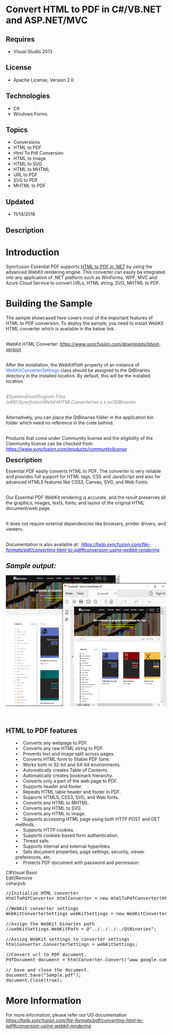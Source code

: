 # Convert HTML to PDF in C#/VB.NET and ASP.NET/MVC
## Requires
- Visual Studio 2013
## License
- Apache License, Version 2.0
## Technologies
- C#
- Windows Forms
## Topics
- Conversions
- HTML to PDF
- Html To Pdf Conversion
- HTML to Image
- HTML to SVG
- HTML to MHTML
- URL to PDF
- SVG to PDF
- MHTML to PDF
## Updated
- 11/14/2018
## Description

<h1>Introduction</h1>
<p>Syncfusion Essential PDF supports <a class="preview" title="HTML to PDF .NET" href="https://www.syncfusion.com/pdf-framework/net/html-to-pdf" target="_blank">
HTML to PDF in .NET</a> by using the advanced WebKit rendering engine. This converter can easily be integrated into any application of .NET platform such as WinForms, WPF, MVC and Azure Cloud Service to convert URLs, HTML string, SVG, MHTML to PDF.</p>
<h1><span>Building the Sample</span></h1>
<p>The sample showcased here covers most of the important features of HTML to PDF conversion. To deploy the sample, you need to install WebKit HTML converter which is available in the below link.</p>
<p><br>
WebKit HTML Converter:<em> <span style="color:#0000ff"><a title="https://www.syncfusion.com/downloads/latest-version" href="https://www.syncfusion.com/downloads/latest-version">https://www.syncfusion.com/downloads/latest-version</a></span></em></p>
<p><em><br>
</em>After the installation, the <em>WebKitPath </em>property of an instance of <span style="color:#3366ff">
WebKitConverterSettings </span>class should be assigned to the QtBinaries directory in the installed location. By default, this will be the installed location.</p>
<p><em><br>
<span style="color:#808080">$Systemdrive\Program Files (x86)\Syncfusion\WebKitHTMLConverter\xx.x.x.xx\QtBinaries</span></em></p>
<p><em><br>
</em>Alternatively, you can place the QtBinaries folder in the application bin folder which need no reference in the code behind.</p>
<p><br>
Products that come under Community license and the eligibility of the Community license can be checked from:
<em><a title="https://www.syncfusion.com/products/communitylicense" href="https://www.syncfusion.com/products/communitylicense"><span style="color:#0000ff">https://www.syncfusion.com/products/communitylicense</span></a><br>
</em></p>
<p><span style="font-size:20px; font-weight:bold">Description</span></p>
<p>Essential PDF easily converts HTML to PDF. The converter is very reliable and provides full support for HTML tags, CSS and JavaScript and also for advanced HTML5 features like CSS3, Canvas, SVG, and Web Fonts.</p>
<p><br>
Our Essential PDF WebKit rendering is accurate, and the result preserves all the graphics, images, texts, fonts, and layout of the original HTML document/web page.</p>
<p><br>
It does not require external dependencies like browsers, printer drivers, and viewers.</p>
<p><br>
Documentation is also available at:<em>&nbsp; <a title="https://help.syncfusion.com/file-formats/pdf/working-with-document-conversions#conversion-using-webkit-rendering" href="https://help.syncfusion.com/file-formats/pdf/converting-html-to-pdf#conversion-using-webkit-rendering">
<span style="color:#0000ff">https://help.syncfusion.com/file-formats/pdf/converting-html-to-pdf#conversion-using-webkit-rendering</span></a><br>
</em></p>
<h2><em>Sample output:</em></h2>
<p><img id="158271" src="158271-test.png" alt="" width="616" height="409"></p>
<p>&nbsp;</p>
<h2>HTML to PDF features</h2>
<p style="padding-left:30px">&bull;&nbsp;&nbsp;&nbsp; Converts any webpage to PDF.<br>
&bull;&nbsp;&nbsp;&nbsp; Converts any raw HTML string to PDF.<br>
&bull;&nbsp;&nbsp;&nbsp; Prevents text and image split across pages.<br>
&bull;&nbsp;&nbsp;&nbsp; Converts HTML form to fillable PDF form.<br>
&bull;&nbsp;&nbsp;&nbsp; Works both in 32-bit and 64-bit environments.<br>
&bull;&nbsp;&nbsp;&nbsp; Automatically creates Table of Contents.<br>
&bull;&nbsp;&nbsp;&nbsp; Automatically creates bookmark hierarchy.<br>
&bull;&nbsp;&nbsp;&nbsp; Converts only a part of the web page to PDF.<br>
&bull;&nbsp;&nbsp;&nbsp; Supports header and footer.<br>
&bull;&nbsp;&nbsp;&nbsp; Repeats HTML table header and footer in PDF.<br>
&bull;&nbsp;&nbsp;&nbsp; Supports HTML5, CSS3, SVG, and Web fonts.<br>
&bull;&nbsp;&nbsp;&nbsp; Converts any HTML to MHTML.<br>
&bull;&nbsp;&nbsp;&nbsp; Converts any HTML to SVG.<br>
&bull;&nbsp;&nbsp;&nbsp; Converts any HTML to image.<br>
&bull;&nbsp;&nbsp;&nbsp; Supports accessing HTML page using both HTTP POST and GET methods.<br>
&bull;&nbsp;&nbsp;&nbsp; Supports HTTP cookies.<br>
&bull;&nbsp;&nbsp;&nbsp; Supports cookies-based form authentication.<br>
&bull;&nbsp;&nbsp;&nbsp; Thread safe.<br>
&bull;&nbsp;&nbsp;&nbsp; Supports internal and external hyperlinks.<br>
&bull;&nbsp;&nbsp;&nbsp; Sets document properties, page settings, security, viewer preferences, etc.<br>
&bull;&nbsp;&nbsp;&nbsp; Protects PDF document with password and permission.</p>
<div class="scriptcode">
<div class="pluginEditHolder" pluginCommand="mceScriptCode">
<div class="title"><span>C#</span><span>Visual Basic</span></div>
<div class="pluginLinkHolder"><span class="pluginEditHolderLink">Edit</span>|<span class="pluginRemoveHolderLink">Remove</span></div>
<span class="hidden">csharp</span><span class="hidden">vb</span>


<div class="preview">
<pre class="csharp"><span class="cs__com">//Initialize&nbsp;HTML&nbsp;converter</span>&nbsp;
HtmlToPdfConverter&nbsp;htmlConverter&nbsp;=&nbsp;<span class="cs__keyword">new</span>&nbsp;HtmlToPdfConverter(HtmlRenderingEngine.WebKit);&nbsp;
&nbsp;
<span class="cs__com">//WebKit&nbsp;converter&nbsp;settings</span>&nbsp;
WebKitConverterSettings&nbsp;webKitSettings&nbsp;=&nbsp;<span class="cs__keyword">new</span>&nbsp;WebKitConverterSettings();&nbsp;
&nbsp;
<span class="cs__com">//Assign&nbsp;the&nbsp;WebKit&nbsp;binaries&nbsp;path</span>&nbsp;
<span class="cs__com">//webKitSettings.WebKitPath&nbsp;=&nbsp;@&quot;../../../../QtBinaries&quot;;</span>&nbsp;
&nbsp;
<span class="cs__com">//Assing&nbsp;WebKit&nbsp;settings&nbsp;to&nbsp;converter&nbsp;settings</span>&nbsp;
htmlConverter.ConverterSettings&nbsp;=&nbsp;webKitSettings;&nbsp;
&nbsp;
<span class="cs__com">//Convert&nbsp;url&nbsp;to&nbsp;PDF&nbsp;document.</span>&nbsp;
PdfDocument&nbsp;document&nbsp;=&nbsp;htmlConverter.Convert(<span class="cs__string">&quot;www.google.com&quot;</span>);&nbsp;
&nbsp;
<span class="cs__com">//&nbsp;Save&nbsp;and&nbsp;close&nbsp;the&nbsp;document.</span>&nbsp;
document.Save(<span class="cs__string">&quot;Sample.pdf&quot;</span>);&nbsp;
document.Close(<span class="cs__keyword">true</span>);&nbsp;
</pre>
</div>
</div>
</div>
<h1>More Information</h1>
<p>For more information, please refer our UG documentation<em><br>
<a title="https://help.syncfusion.com/file-formats/pdf/working-with-document-conversions#conversion-using-webkit-rendering" href="https://help.syncfusion.com/file-formats/pdf/converting-html-to-pdf#conversion-using-webkit-rendering">https://help.syncfusion.com/file-formats/pdf/converting-html-to-pdf#conversion-using-webkit-rendering</a><br>
</em></p>
